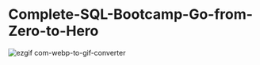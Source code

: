# Complete-SQL-Bootcamp-Go-from-Zero-to-Hero
![ezgif com-webp-to-gif-converter](https://github.com/user-attachments/assets/529bc5f6-88bf-4d92-ad92-e8bf7a7e2448)
